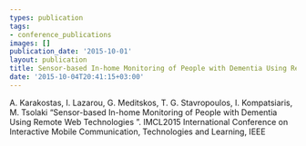 ```yaml
---
types: publication
tags:
- conference_publications
images: []
publication_date: '2015-10-01'
layout: publication
title: Sensor-based In-home Monitoring of People with Dementia Using Remote Web Technologies
date: '2015-10-04T20:41:15+03:00'
---
```

A. Karakostas, I. Lazarou, G. Meditskos, T. G. Stavropoulos, I. Kompatsiaris, M. Tsolaki “Sensor-based In-home Monitoring of People with Dementia Using Remote Web Technologies ”. IMCL2015 International Conference on Interactive Mobile Communication, Technologies and Learning, IEEE
